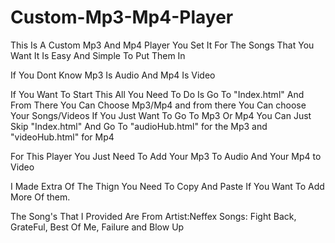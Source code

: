 # Custom-Mp3-Mp4-Player
This Is  A Custom Mp3 And Mp4 Player You Set It For The Songs That You Want It Is Easy And Simple To Put Them In

If You Dont Know Mp3 Is Audio And Mp4 Is Video

If You Want To Start This All You Need To Do Is Go To "Index.html" And From There You Can Choose Mp3/Mp4 and from there You Can choose Your Songs/Videos
If You Just Want To Go To Mp3 Or Mp4 You Can Just Skip "Index.html" And Go To "audioHub.html" for the Mp3 and "videoHub.html" for Mp4


For This Player You Just Need To Add Your Mp3 To Audio And Your Mp4 to Video

I Made Extra Of The Thign You Need To Copy And Paste If You Want To Add More Of them.

The Song's That I Provided Are From 
Artist:Neffex
Songs: Fight Back, GrateFul, Best Of Me, Failure and Blow Up
